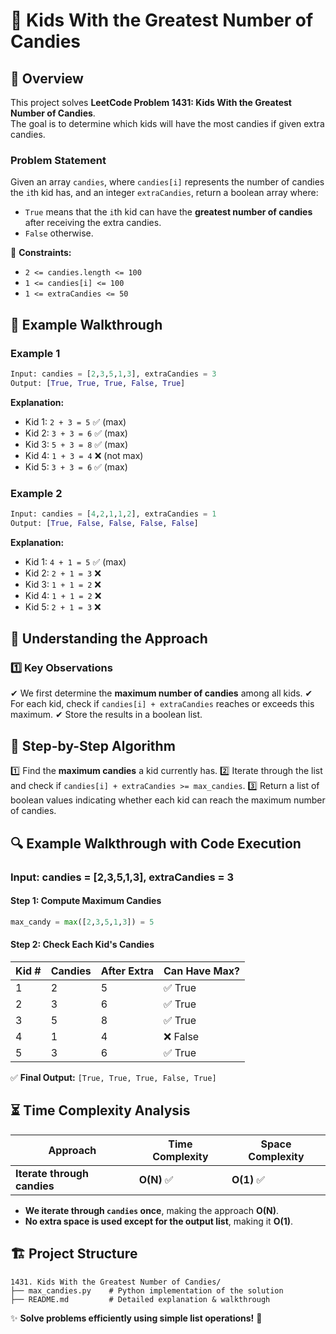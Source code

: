 # 🍬 Kids With the Greatest Number of Candies

## 📝 Overview
This project solves **LeetCode Problem 1431: Kids With the Greatest Number of Candies**.  
The goal is to determine which kids will have the most candies if given extra candies.

### **Problem Statement**
Given an array `candies`, where `candies[i]` represents the number of candies the `i`th kid has, and an integer `extraCandies`, return a boolean array where:
- `True` means that the `i`th kid can have the **greatest number of candies** after receiving the extra candies.
- `False` otherwise.

🔹 **Constraints:**
- `2 <= candies.length <= 100`
- `1 <= candies[i] <= 100`
- `1 <= extraCandies <= 50`

## 🎯 Example Walkthrough

### **Example 1**
```python
Input: candies = [2,3,5,1,3], extraCandies = 3
Output: [True, True, True, False, True]
```
**Explanation:**
- Kid 1: `2 + 3 = 5` ✅ (max)
- Kid 2: `3 + 3 = 6` ✅ (max)
- Kid 3: `5 + 3 = 8` ✅ (max)
- Kid 4: `1 + 3 = 4` ❌ (not max)
- Kid 5: `3 + 3 = 6` ✅ (max)

### **Example 2**
```python
Input: candies = [4,2,1,1,2], extraCandies = 1
Output: [True, False, False, False, False]
```
**Explanation:**
- Kid 1: `4 + 1 = 5` ✅ (max)
- Kid 2: `2 + 1 = 3` ❌
- Kid 3: `1 + 1 = 2` ❌
- Kid 4: `1 + 1 = 2` ❌
- Kid 5: `2 + 1 = 3` ❌

## 🚀 Understanding the Approach
### **1️⃣ Key Observations**
✔ We first determine the **maximum number of candies** among all kids.
✔ For each kid, check if `candies[i] + extraCandies` reaches or exceeds this maximum.
✔ Store the results in a boolean list.

## 📝 Step-by-Step Algorithm
1️⃣ Find the **maximum candies** a kid currently has.
2️⃣ Iterate through the list and check if `candies[i] + extraCandies >= max_candies`.
3️⃣ Return a list of boolean values indicating whether each kid can reach the maximum number of candies.

## 🔍 Example Walkthrough with Code Execution

### **Input: candies = [2,3,5,1,3], extraCandies = 3**
#### **Step 1: Compute Maximum Candies**
```python
max_candy = max([2,3,5,1,3]) = 5
```

#### **Step 2: Check Each Kid's Candies**
| Kid # | Candies | After Extra | Can Have Max? |
|--------|---------|-------------|--------------|
| 1      | 2       | 5           | ✅ True      |
| 2      | 3       | 6           | ✅ True      |
| 3      | 5       | 8           | ✅ True      |
| 4      | 1       | 4           | ❌ False     |
| 5      | 3       | 6           | ✅ True      |

✅ **Final Output:** `[True, True, True, False, True]`

## ⏳ **Time Complexity Analysis**
| Approach | Time Complexity | Space Complexity |
|----------|----------------|------------------|
| **Iterate through candies** | **O(N)** ✅ | **O(1)** ✅ |

- **We iterate through `candies` once**, making the approach **O(N)**.
- **No extra space is used except for the output list**, making it **O(1)**.

## **🏗 Project Structure**
```
1431. Kids With the Greatest Number of Candies/
├── max_candies.py    # Python implementation of the solution
├── README.md         # Detailed explanation & walkthrough
```

✨ **Solve problems efficiently using simple list operations!** 🚀

